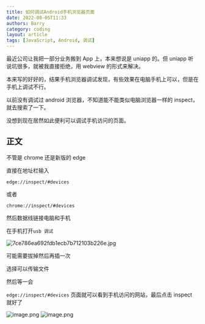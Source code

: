```yaml
---
title: 如何调试Android手机浏览器页面
date: 2022-08-05T11:33
authors: Barry
category: coding
layout: article
tags: [JavaScript, Android, 调试]
---
```


最近公司让我把一部分业务搬到 App 上，本来想说是 uniapp 的。但 uniapp 听说坑很多，就被我直接拒绝，用 webview 的形式来解决。

本来写的好好的，结果手机浏览器调试发现，有些效果在电脑手机上可以，但是在手机上调试不行。

以前没有调试过 android 浏览器，不知道能不能类似电脑浏览器一样的 inspect，就去搜索了一下。

没想到现在居然如此便利可以调试手机访问的页面。

<!--truncate-->

## 正文

不管是 chrome 还是新版的 edge

直接在地址栏输入

`edge://inspect/#devices`

或者

`chrome://inspect/#devices`

然后数据线链接电脑和手机

在手机打开`usb 调试`

![7ce786ea692fdb1ecb7b712103b226e.jpg](https://p1-juejin.byteimg.com/tos-cn-i-k3u1fbpfcp/34b748e24c0046338525142ece89b64c~tplv-k3u1fbpfcp-watermark.image?)

可能需要拔掉然后再插一次

选择可以传输文件

然后等一会

`edge://inspect/#devices` 页面就可以看到手机访问的网站，最后点击 inspect 就好了

![image.png](https://p1-juejin.byteimg.com/tos-cn-i-k3u1fbpfcp/06566c7ebb3b447dbfed574d2894dd6e~tplv-k3u1fbpfcp-watermark.image?)
![image.png](https://p6-juejin.byteimg.com/tos-cn-i-k3u1fbpfcp/f7be6b70445f4625b3b71dbaf7766973~tplv-k3u1fbpfcp-watermark.image?)
